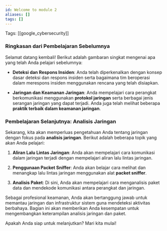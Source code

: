 ```yaml
---
id: Welcome to module 2
aliases: []
tags: []
---
```


Tags: [[google_cybersecurity]]

### Ringkasan dari Pembelajaran Sebelumnya

Selamat datang kembali! Berikut adalah gambaran singkat mengenai apa yang telah Anda pelajari sebelumnya:

- **Deteksi dan Respons Insiden**: Anda telah diperkenalkan dengan konsep dasar deteksi dan respons insiden serta bagaimana tim beroperasi dalam merespons insiden menggunakan rencana yang telah disiapkan.

- **Jaringan dan Keamanan Jaringan**: Anda mempelajari cara perangkat berkomunikasi menggunakan **protokol jaringan** serta berbagai jenis serangan jaringan yang dapat terjadi. Anda juga telah melihat beberapa **praktik terbaik dalam keamanan jaringan**.

### Pembelajaran Selanjutnya: **Analisis Jaringan**

Sekarang, kita akan memperluas pengetahuan Anda tentang jaringan dengan fokus pada **analisis jaringan**. Berikut adalah beberapa topik yang akan Anda pelajari:

1. **Aliran Lalu Lintas Jaringan**: Anda akan mempelajari cara komunikasi dalam jaringan terjadi dengan mempelajari aliran lalu lintas jaringan.

2. **Penggunaan Packet Sniffer**: Anda akan belajar cara melihat dan menangkap lalu lintas jaringan menggunakan alat **packet sniffer**.

3. **Analisis Paket**: Di sini, Anda akan mempelajari cara menganalisis paket data dan mendekode komunikasi antara perangkat dan jaringan.

Sebagai profesional keamanan, Anda akan bertanggung jawab untuk memantau jaringan dan infrastruktur sistem guna mendeteksi aktivitas berbahaya. Bagian ini akan memberikan Anda kesempatan untuk mengembangkan keterampilan analisis jaringan dan paket.

Apakah Anda siap untuk melanjutkan? Mari kita mulai!
